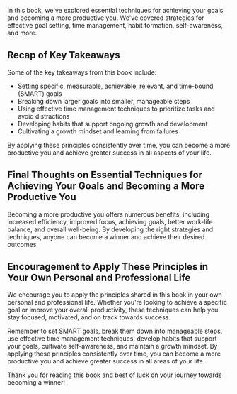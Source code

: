 
In this book, we've explored essential techniques for achieving your goals and becoming a more productive you. We've covered strategies for effective goal setting, time management, habit formation, self-awareness, and more.

Recap of Key Takeaways
----------------------

Some of the key takeaways from this book include:

* Setting specific, measurable, achievable, relevant, and time-bound (SMART) goals
* Breaking down larger goals into smaller, manageable steps
* Using effective time management techniques to prioritize tasks and avoid distractions
* Developing habits that support ongoing growth and development
* Cultivating a growth mindset and learning from failures

By applying these principles consistently over time, you can become a more productive you and achieve greater success in all aspects of your life.

Final Thoughts on Essential Techniques for Achieving Your Goals and Becoming a More Productive You
--------------------------------------------------------------------------------------------------

Becoming a more productive you offers numerous benefits, including increased efficiency, improved focus, achieving goals, better work-life balance, and overall well-being. By developing the right strategies and techniques, anyone can become a winner and achieve their desired outcomes.

Encouragement to Apply These Principles in Your Own Personal and Professional Life
----------------------------------------------------------------------------------

We encourage you to apply the principles shared in this book in your own personal and professional life. Whether you're looking to achieve a specific goal or improve your overall productivity, these techniques can help you stay focused, motivated, and on track towards success.

Remember to set SMART goals, break them down into manageable steps, use effective time management techniques, develop habits that support your goals, cultivate self-awareness, and maintain a growth mindset. By applying these principles consistently over time, you can become a more productive you and achieve greater success in all areas of your life.

Thank you for reading this book and best of luck on your journey towards becoming a winner!


